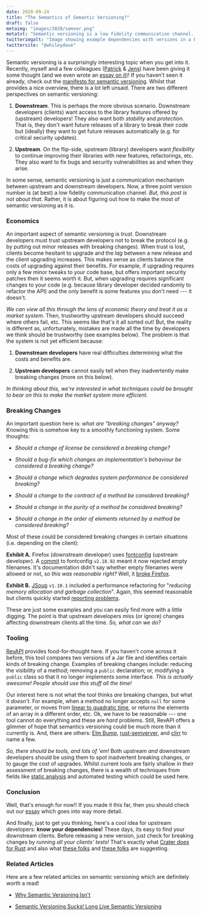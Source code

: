 ```yaml
---
date: 2020-09-24
title: "The Semantics of Semantic Versioning?"
draft: false
metaimg: "images/2020/semver.png"
metatxt: "Semantic versioning is a low fidelity communication channel.  However, tooling could be used to improve this situation, such as through static analysis"
twitterimgalt: "Image showing example dependencies with versions in a build file."
twittersite: "@whileydave"
---
```


Semantic versioning is a surprisingly interesting topic when you get into it.  Recently, myself and a few colleagues ([Patrick](http://patricklam.ca/) & [Jens](https://sites.google.com/site/jensdietrich/)) have been giving it some thought (and we even wrote an [essay on it](https://whileydave.com/publications/ldp20/))!  If you haven't seen it already, check out the [manifesto for semantic versioning](https://semver.org/).  Whilst that provides a nice overview, there is a lot left unsaid.  There are two different perspectives on semantic versioning:

   1) **Downstream**.  This is perhaps the more obvious scenario.  Downstream developers (clients) want access to the library features offered by (upstream) developers!  They also want both *stability* and *protection*.  That is, they don't want future releases of a library to break their code but (ideally) they want to get future releases automatically (e.g. for critical security updates).
   
   2) **Upstream**.  On the flip-side, upstream (library) developers want *flexibility* to continue improving their libraries with new features, refactorings, etc.  They also want to fix bugs and security vulnerabilities as and when they arise.

In some sense, semantic versioning is just a communication mechanism between upstream and downstream developers.  Now, a three point version number is (at best) a low fidelity communication channel.  *But, this post is not about that*.  Rather, it is about figuring out how to make the most of semantic versioning as it is.

### Economics

An important aspect of semantic versioning is *trust*.  Downstream developers must trust upstream developers not to break the protocol (e.g. by putting out minor releases with breaking changes).  When trust is lost, clients become hesitant to upgrade and the _lag_ between a new release and the client upgrading increases.  This makes sense as clients balance the costs of upgrading against their benefits.  For example, if upgrading requires only a few minor tweaks to your code base, but offers important security patches then it seems worth it.  But, when upgrading requires significant changes to your code (e.g. because library developer decided randomly to refactor the API) and the only benefit is some features you don't need --- it doesn't.

_We can view all this through the lens of economic theory and treat it as a market system_.  Then, trustworthy upstream developers should succeed where others fail, etc.  This seems like that's it all sorted out!  But, the reality is different as, unfortunately, mistakes are made all the time by developers we think should be trustworthy (see examples below).  The problem is that the system is not yet efficient because: 

  1) **Downstream developers** have real difficulties determining what the costs and benefits are. 
  
  2) **Upstream developers** cannot easily tell when they inadvertently make breaking changes (more on this below).

*In thinking about this, we're interested in what techniques could be brought to bear on this to make the market system more efficient.*

### Breaking Changes

An important question here is: _what are "breaking changes" anyway?_  Knowing this is somehow key to a smoothly functioning system. Some thoughts:

  * _Should a change of license be considered a breaking change?_
  
  * _Should a bug-fix which changes an implementation's behaviour be considered a breaking change?_
  
  * _Should a change which degrades system performance be considered breaking?_
  
  * _Should a change to the contract of a method be considered breaking?_
 
  * _Should a change in the _purity_ of a method be considered breaking?_

  * _Should a change in the order of elements returned by a method be considered breaking?_

Most of these could be considered breaking changes in certain
situations (i.e. depending on the client):

**Exhibit A.** Firefox (downstream developer) uses
[fontconfig](http://fontconfig.org) (upstream developer).  A
[commit](http://cgit.freedesktop.org/fontconfig/commit/?id=95af7447dba7c54ed162b667c0bb2ea6500e8f32)
to fontconfig `v2.10.92` meant it now rejected empty filenames.  It's
documentation didn't say whether empty filenames were allowed or not,
_so this was reasonable right?_ Well, it [broke
Firefox](https://bugzilla.mozilla.org/show_bug.cgi?id=857922). 

**Exhibit B.** [JSoup](https://jsoup.org/) `v1.10.1` included a
performance refactoring for "_reducing memory allocation and garbage
collection_".  Again, this seemed reasonable but clients quickly
started [reporting problems](https://github.com/jhy/jsoup/issues/830).

These are just some examples and you can easily find more with a
little digging.  The point is that upstream developers miss (or
ignore) changes affecting downstream clients all the time.  _So, what
can we do?_


### Tooling

[RevAPI](https://revapi.org/) provides food-for-thought here.  If you haven't come across it before, this tool compares two versions of a Jar file and identifies certain kinds of breaking change.  Examples of breaking changes include: reducing the visibility of a method; removing a `public` declaration; or, modifying a `public` class so that it no longer implements some interface.  _This is actually awesome!_ _People should use this stuff all the time!_

Our interest here is not what the tool thinks _are_ breaking changes, but what it _doesn't_.  For example, when a method no longer accepts `null` for some parameter, or moves from [linear to quadratic time](https://en.wikipedia.org/wiki/Time_complexity), or returns the elements of an array in a different order, etc.  Ok, we have to be reasonable --- one tool cannot do everything and these are _hard_ problems.  Still, RevAPI offers a glimmer of hope that semantics versioning could be much more than it currently is.  And, there are others: 
[Elm Bump](https://medium.com/@Max_Goldstein/how-to-publish-an-elm-package-3053b771e545), [rust-semverver](https://github.com/rust-dev-tools/rust-semverver), and [clirr](http://clirr.sourceforge.net/) to name a few.  

_So, there should be tools, and lots of &apos;em!_  Both upstream _and_ downstream developers should be using them to spot inadvertent breaking changes, or to gauge the cost of upgrades.  Whilst current tools are fairly shallow in their assessment of breaking changes, there is a wealth of techniques from fields like [static analysis](https://en.wikipedia.org/wiki/Static_program_analysis) and automated testing which could be used here. 

### Conclusion

Well, that's enough for now!!  If you made it this far, then you should check out our [essay](https://whileydave.com/publications/ldp20/) which goes into way more detail.

And finally, just to get you thinking, here's a cool idea for upstream
  developers: **know your dependencies!** These days, its easy to find
  your downstream clients.  Before releasing a new version, just check
  for breaking changes by _running all your clients' tests!_ That's
  exactly what [Crater does for
  Rust](https://github.com/rust-lang/crater) and also what [these
  folks](https://dl.acm.org/doi/abs/10.1145/3379597.3387476) and
  [these folks](https://drops.dagstuhl.de/opus/volltexte/2018/9239/)
  are suggesting.


### Related Articles

Here are a few related articles on semantic versioning which are definitely worth a read!

   * [Why Semantic Versioning Isn't](https://gist.github.com/jashkenas/cbd2b088e20279ae2c8e)

   * [Semantic Versioning Sucks! Long Live Semantic Versioning](https://developer.okta.com/blog/2019/12/16/semantic-versioning)
